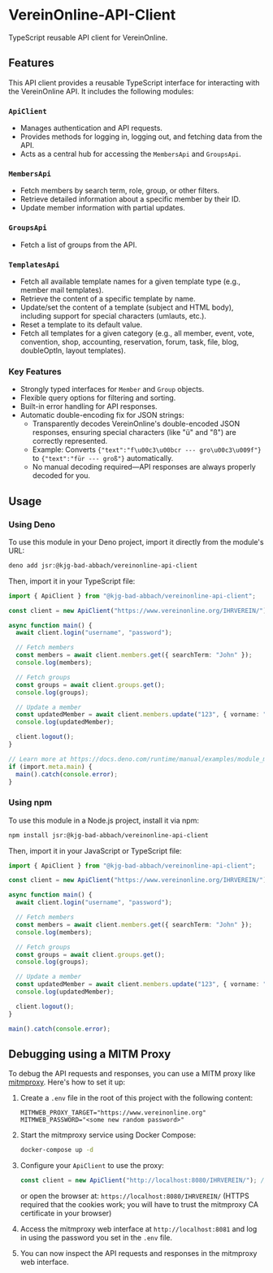 # VereinOnline-API-Client

TypeScript reusable API client for VereinOnline.

## Features

This API client provides a reusable TypeScript interface for interacting with
the VereinOnline API. It includes the following modules:

### `ApiClient`

- Manages authentication and API requests.
- Provides methods for logging in, logging out, and fetching data from the API.
- Acts as a central hub for accessing the `MembersApi` and `GroupsApi`.

### `MembersApi`

- Fetch members by search term, role, group, or other filters.
- Retrieve detailed information about a specific member by their ID.
- Update member information with partial updates.

### `GroupsApi`

- Fetch a list of groups from the API.

### `TemplatesApi`

- Fetch all available template names for a given template type (e.g., member
  mail templates).
- Retrieve the content of a specific template by name.
- Update/set the content of a template (subject and HTML body), including
  support for special characters (umlauts, etc.).
- Reset a template to its default value.
- Fetch all templates for a given category (e.g., all member, event, vote,
  convention, shop, accounting, reservation, forum, task, file, blog,
  doubleOptIn, layout templates).

### Key Features

- Strongly typed interfaces for `Member` and `Group` objects.
- Flexible query options for filtering and sorting.
- Built-in error handling for API responses.
- Automatic double-encoding fix for JSON strings:
  - Transparently decodes VereinOnline's double-encoded JSON responses, ensuring
    special characters (like "ü" and "ß") are correctly represented.
  - Example: Converts `{"text":"f\u00c3\u00bcr --- gro\u00c3\u009f"}` to
    `{"text":"für --- groß"}` automatically.
  - No manual decoding required—API responses are always properly decoded for
    you.

## Usage

### Using Deno

To use this module in your Deno project, import it directly from the module's
URL:

```bash
deno add jsr:@kjg-bad-abbach/vereinonline-api-client
```

Then, import it in your TypeScript file:

```ts
import { ApiClient } from "@kjg-bad-abbach/vereinonline-api-client";

const client = new ApiClient("https://www.vereinonline.org/IHRVEREIN/");

async function main() {
  await client.login("username", "password");

  // Fetch members
  const members = await client.members.get({ searchTerm: "John" });
  console.log(members);

  // Fetch groups
  const groups = await client.groups.get();
  console.log(groups);

  // Update a member
  const updatedMember = await client.members.update("123", { vorname: "Jane" });
  console.log(updatedMember);

  client.logout();
}

// Learn more at https://docs.deno.com/runtime/manual/examples/module_metadata#concepts
if (import.meta.main) {
  main().catch(console.error);
}
```

### Using npm

To use this module in a Node.js project, install it via npm:

```bash
npm install jsr:@kjg-bad-abbach/vereinonline-api-client
```

Then, import it in your JavaScript or TypeScript file:

```ts
import { ApiClient } from "@kjg-bad-abbach/vereinonline-api-client";

const client = new ApiClient("https://www.vereinonline.org/IHRVEREIN/");

async function main() {
  await client.login("username", "password");

  // Fetch members
  const members = await client.members.get({ searchTerm: "John" });
  console.log(members);

  // Fetch groups
  const groups = await client.groups.get();
  console.log(groups);

  // Update a member
  const updatedMember = await client.members.update("123", { vorname: "Jane" });
  console.log(updatedMember);

  client.logout();
}

main().catch(console.error);
```

## Debugging using a MITM Proxy

To debug the API requests and responses, you can use a MITM proxy like
[mitmproxy](https://mitmproxy.org/). Here's how to set it up:

1. Create a `.env` file in the root of this project with the following content:

   ```env
   MITMWEB_PROXY_TARGET="https://www.vereinonline.org"
   MITMWEB_PASSWORD="<some new random password>"
   ```

2. Start the mitmproxy service using Docker Compose:

   ```bash
   docker-compose up -d
   ```

3. Configure your `ApiClient` to use the proxy:

   ```ts
   const client = new ApiClient("http://localhost:8080/IHRVEREIN/"); // HTTP, not HTTPS because in Deno and Node.js trusting the mitmproxy CA is complicated and cookies are not required
   ```

   or open the browser at: `https://localhost:8080/IHRVEREIN/` (HTTPS required
   that the cookies work; you will have to trust the mitmproxy CA certificate in
   your browser)

4. Access the mitmproxy web interface at `http://localhost:8081` and log in
   using the password you set in the `.env` file.

5. You can now inspect the API requests and responses in the mitmproxy web
   interface.
